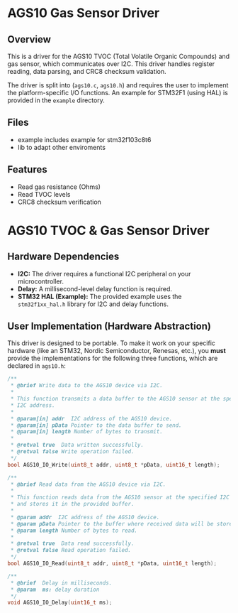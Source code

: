 # AGS10 Gas Sensor Driver

## Overview

This is a driver for the AGS10 TVOC (Total Volatile Organic Compounds) and gas sensor, which communicates over I2C. This driver handles register reading, data parsing, and CRC8 checksum validation.

The driver is split into (`ags10.c`, `ags10.h`) and requires the user to implement the platform-specific I/O functions. An example for STM32F1 (using HAL) is provided in the `example` directory.

## Files
* example
includes example for stm32f103c8t6
* lib
to adapt other enviroments
## Features

* Read gas resistance (Ohms)
* Read TVOC levels
* CRC8 checksum verification

# AGS10 TVOC & Gas Sensor Driver



## Hardware Dependencies

* **I2C:** The driver requires a functional I2C peripheral on your microcontroller.
* **Delay:** A millisecond-level delay function is required.
* **STM32 HAL (Example):** The provided example uses the `stm32f1xx_hal.h` library for I2C and delay functions.

## User Implementation (Hardware Abstraction)

This driver is designed to be portable. To make it work on your specific hardware (like an STM32, Nordic Semiconductor, Renesas, etc.), you **must** provide the implementations for the following three functions, which are declared in `ags10.h`:

```c
/**
 * @brief Write data to the AGS10 device via I2C.
 * 
 * This function transmits a data buffer to the AGS10 sensor at the specified
 * I2C address.
 * 
 * @param[in] addr  I2C address of the AGS10 device.
 * @param[in] pData Pointer to the data buffer to send.
 * @param[in] length Number of bytes to transmit.
 * 
 * @retval true  Data written successfully.
 * @retval false Write operation failed.
 */
bool AGS10_IO_Write(uint8_t addr, uint8_t *pData, uint16_t length);

/**
 * @brief Read data from the AGS10 device via I2C.
 * 
 * This function reads data from the AGS10 sensor at the specified I2C address
 * and stores it in the provided buffer.
 * 
 * @param addr  I2C address of the AGS10 device.
 * @param pData Pointer to the buffer where received data will be stored.
 * @param length Number of bytes to read.
 * 
 * @retval true  Data read successfully.
 * @retval false Read operation failed.
 */
bool AGS10_IO_Read(uint8_t addr, uint8_t *pData, uint16_t length);

/**
 * @brief  Delay in milliseconds.
 * @param  ms: delay duration
 */
void AGS10_IO_Delay(uint16_t ms);